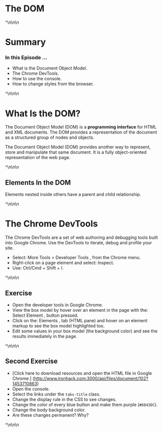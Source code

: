 The DOM
=======

^\n\n\n

Summary
=======

### In this Episode ...

* What is the Document Object Model.
* The Chrome DevTools.
* How to use the console.
* How to change styles from the browser.

^\n\n\n

What Is the DOM?
================

The Document Object Model (DOM) is a **programming interface** for HTML and XML documents. The DOM provides a representation of the document as a structured group of nodes and objects.

The Document Object Model (DOM) provides another way to represent, store and manipulate that same document. It is a fully object-oriented representation of the web page.

^\n\n\n



Elements In the DOM
-------------------

Elements nested inside others have a parent and child relationship.

^\n\n\n

The Chrome DevTools
===================

The Chrome DevTools are a set of web authoring and debugging tools built into Google Chrome. Use the DevTools to iterate, debug and profile your site.

* Select: More Tools > Developer Tools , from the Chrome menu.
* Right-click on a page element and select: Inspect.
* Use: Ctrl/Cmd + Shift + I.

^\n\n\n



Exercise
--------

* Open the developer tools in Google Chrome.
* View the box model by hover over an element in the page with the: Select Element , button pressed. 
* Click on the: Elements , tab (HTML pane) and hover on an element markup to see the box model highlighted too.
* Edit some values in your box model (the background color) and see the results immediately in the page.

^\n\n\n



Second Exercise
---------------

* [Click here to download resources and open the HTML file in Google Chrome.] (http://www.ironhack.com:3000/api/files/document/102?1453710863)
* Open the console.
* Select the links under the `tabs-title` class.
* Change the display rule in the CSS to see changes.
* Change the color of every blue button and make them purple (`#6843DC`).
* Change the body background color.
* Are these changes permanent? Why?

^\n\n\n
